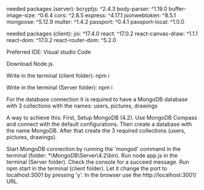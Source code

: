 needed packages (server):
	bcryptjs: ^2.4.3
	body-parser: ^1.19.0
	buffer-image-size: ^0.6.4
	cors: ^2.8.5
	express: ^4.17.1
	jsonwebtoken: ^8.5.1
	mongoose: ^5.12.9
	multer: ^1.4.2
	passport: ^0.4.1
	passport-local: ^1.0.0

needed packages (client):
	joi: ^17.4.0
	react: ^17.0.2
	react-canvas-draw: ^1.1.1
	react-dom: ^17.0.2
	react-router-dom: ^5.2.0

Preferred IDE:
Visual studio Code

Download Node.js.

Write in the terminal (client folder):
npm i

Write in the terminal (Server folder):
npm i

For the database connection it is required to have a MongoDB database with 3 collections with the names:
users, pictures, drawings

A way to achieve this: 
First, Setup MongoDB (4.2). Use MongoDB Compass and connect with the default configurations.
Then create a database with the name MongoDB. After that create the 3 required collections (users, pictures, drawings).

Start MongoDB connection by running the 'mongod' command in the terminal (folder: *\MongoDB\Server\4.2\bin).
Run node app.js in the terminal (Server folder). Check the console for a succeed message.
Run npm start in the terminal (client folder). Let it change the port to localhost:3001 by pressing 'y'.
In the browser use the http://localhost:3001/ URL.
